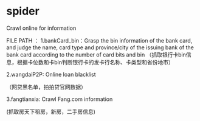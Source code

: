 # spider
Crawl online for information

FILE PATH ：
1.bankCard_bin：Grasp the bin information of the bank card, and judge the name, card type and province/city of the issuing bank of the bank card according to the number of card bits and bin
（抓取银行卡bin信息，根据卡位数和卡bin判断银行卡的发卡行名称、卡类型和省份地市）


2.wangdaiP2P: Online loan blacklist

（网贷黑名单，拍拍贷官网数据）


3.fangtianxia: Crawl Fang.com information

(抓取房天下租房，新房，二手房信息)
  
